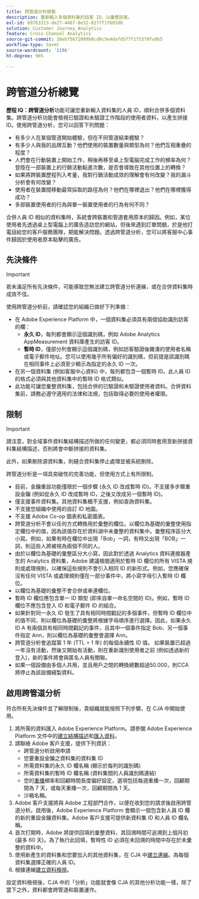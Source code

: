 ```yaml
---
title: 跨管道分析總覽
description: 重新輸入多個資料集的訪客 ID，以彙整訪客。
exl-id: 69763313-de27-4487-8e32-8277f1f693d8
solution: Customer Journey Analytics
feature: Cross-Channel Analytics
source-git-commit: 16ebf5672099b0cd0c5e4dafd577f175370fa9b5
workflow-type: tm+mt
source-wordcount: '1196'
ht-degree: 96%

---
```


# 跨管道分析總覽

**歷程 IQ：跨管道分析**&#x200B;功能可讓您重新輸入資料集的人員 ID，順利合併多個資料集。跨管道分析功能會檢視已驗證和未驗證工作階段的使用者資料，以產生拼接 ID。使用跨管道分析，您可以回答下列問題：

* 有多少人在某個管道開始體驗，但在不同管道結束體驗？
* 有多少人與我的品牌互動？他們使用的裝置數量與類型為何？他們互相重疊的程度？
* 人們會在行動裝置上開始工作，稍後再移至桌上型電腦完成工作的頻率為何？登陸在一部裝置上的行銷活動點進次數，是否會導致在其他位置上的轉換？
* 如果將跨裝置歷程列入考量，我對行銷活動成效的理解會有何改變？我的漏斗分析會有何改變？
* 使用者在裝置間移動最常採取的路徑為何？他們在哪裡退出？他們在哪裡獲得成功？
* 多部裝置使用者的行為與單一裝置使用者的行為有何不同？

合併人員 ID 相似的資料集時，系統會跨裝置和管道套用原本的歸因。例如，某位使用者先透過桌上型電腦上的廣告造訪您的網站，但後來遇到訂單問題，於是他打電話給您的客戶服務團隊，期能解決問題。透過跨管道分析，您可以將客服中心事件歸因於使用者原本點擊的廣告。

## 先決條件

>[!IMPORTANT]
>
>若未滿足所有先決條件，可能導致您無法建立跨管道分析連線，或在合併資料集時成效不佳。

使用跨管道分析前，請確認您的組織已做好下列準備：

* 在 Adobe Experience Platform 中，一個資料集必須具有兩個協助識別訪客的欄：
   * **永久 ID**，每列都會顯示這個識別碼，例如 Adobe Analytics AppMeasurement 資料庫產生的訪客 ID。
   * **暫時 ID**，僅部分列會顯示這個識別碼，例如訪客驗證後雜湊的使用者名稱或電子郵件地址。您可以使用幾乎所有偏好的識別碼，但前提是該識別碼在相同事件上必須至少顯示為指定的永久 ID 一次。
* 在另一個資料集 (例如客服中心資料) 中，每列都包含一個暫時 ID。此人員 ID 的格式必須與其他資料集中的暫時 ID 格式類似。
* 此功能可讓您彙整資料集，包括合併的已驗證和未驗證使用者資料。合併資料集前，請務必遵守適用的法律和法規，包括取得必要的使用者權限。

## 限制

>[!IMPORTANT]
>
>請注意，對全域事件資料集結構描述所做的任何變更，都必須同時套用至新拼接資料集結構描述，否則將會中斷拼接的資料集。
>
>此外，如果刪除源資料集，則縫合資料集停止處理並被系統刪除。

跨管道分析是一項具突破性的完善功能，但使用方式上有所限制。

* 目前，金鑰重設功能僅限於一個步驟 (永久 ID 改成暫時 ID)。不支援多步驟重設金鑰 (例如從永久 ID 改成暫時 ID，之後又改成另一個暫時 ID)。
* 僅支援事件資料集。其他資料集概不支援，例如查詢資料集。
* 不支援您組織中使用的自訂 ID 地圖。
* 不支援 Adobe Co-op 圖表和私密圖表。
* 跨管道分析不會以任何方式轉換用於彙整的欄位。以欄位為基礎的彙整使用指定欄位中的值，因為該值存在於資料湖中未彙整的資料集中。彙整程序區分大小寫。例如，如果有時在欄位中出現「Bob」一詞，有時又出現「BOB」一詞，則這些人將被視為兩個不同的人。
* 由於以欄位為基礎的彙整區分大小寫，因此對於透過 Analytics 資料連接器產生的 Analytics 資料集，Adobe 建議檢閱適用於暫時 ID 欄位的所有 VISTA 規則或處理規則，以確保這些規則不會引入相同 ID 的新形式。例如，您應確保沒有任何 VISTA 或處理規則僅在一部分事件中，將小寫字母引入暫時 ID 欄位。
* 以欄位為基礎的彙整不會合併或串連欄位。
* 暫時 ID 欄位應包含單一 ID 類型 (即來自單一命名空間的 ID)。例如，暫時 ID 欄位不應包含登入 ID 和電子郵件 ID 的組合。
* 如果針對同一永久 ID 發生了具有相同時間戳記的多個事件，但暫時 ID 欄位中的值不同，則以欄位為基礎的彙整將根據字母順序進行選擇。因此，如果永久 ID A 有兩個具有相同時間戳記的事件，且其中一個事件指定 Bob、另一個事件指定 Ann，則以欄位為基礎的彙整會選擇 Ann。
* 跨管道分析會追蹤第 1 年 (TTL = 1 年) 的每個永續性 ID 值。 如果裝置已超過一年沒有活動，然後又開始有活動，則在重新識別使用者之前 (例如透過新的登入)，新的事件將會與匿名人員有關聯。
* 如果一個設備由多個人共用，並且用戶之間的轉換總數超過50.000，則CCA將停止為該設備縫製資料。


## 啟用跨管道分析

符合所有先決條件並了解限制後，貴組織就能按照下列步驟，在 CJA 中開始使用。

1. 將所需的資料匯入 Adobe Experience Platform。請參閱 Adobe Experience Platform 文件中的[建立結構描述](https://experienceleague.adobe.com/docs/experience-platform/xdm/tutorials/create-schema-ui.html?lang=zh-Hant)和[匯入資料](https://experienceleague.adobe.com/docs/experience-platform/ingestion/home.html?lang=zh-Hant)。
1. 請聯絡 Adobe 客戶支援，提供下列資訊：
   * 跨管道分析啟用申請
   * 您要重設金鑰之資料集的資料集 ID
   * 所需資料集的永久 ID 欄名稱 (顯示於每列的識別碼)
   * 所需資料集的暫時 ID 欄名稱 (資料集間的人員識別碼連結)
   * 您的[重播](replay.md)頻率和回顧時間長度偏好設定，選項包括每週重播一次，回顧期間為 7 天，或每天重播一次，回顧期間為 1 天。
   * 沙箱名稱。
1. Adobe 客戶支援將與 Adobe 工程部門合作，以便在收到您的請求後啟用跨管道分析。啟用後，Adobe Experience Platform 會顯示一個包含新人員 ID 欄的新的重設金鑰資料集。Adobe 客戶支援可提供新資料集 ID 和人員 ID 欄名稱。
1. 首次打開時，Adobe 將提供回填的彙整資料，其回溯時間可追溯到上個月初 (最多 60 天)。為了執行此回填，暫時性 ID 必須在未回溯的時間中存在於未彙整的資料中。
1. 使用新產生的資料集和您要加入的其他資料集，在 CJA 中[建立連線](../create-connection.md)。為每個資料集選擇正確的人員 ID。
1. 根據連線[建立資料檢視](/help/data-views/create-dataview.md)。

<!-- To do: Paragraph on backfill once product and marketing determine the best way forward. -->

設定資料檢視後，CJA 中的「分析」功能就會像 CJA 的其他分析功能一樣，除了當下之外，資料都會跨管道和裝置運作。
